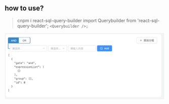 ## how to use?
> cnpm i react-sql-query-builder
> import Querybuilder from 'react-sql-query-builder';
> `<Querybuilder />;`

<img src="assets/img/demo.png">